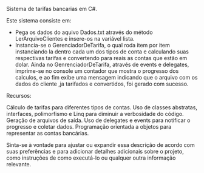 Sistema de tarifas bancarias em C#.

Este sistema consiste em:

* Pega os dados do aquivo Dados.txt através do método LerArquivoClientes e insere-os na variável lista.
* Instancia-se o GerenciadorDeTarifa, o qual roda item por item instanciando la dentro cada um dos
tipos de conta e calculando suas respectivas tarifas e convertendo para reais as contas que estão em dolar.
Ainda no GenrenciadorDeTarifa, através de events e delegates, imprime-se no console um contador que mostra o
progresso dos calculos, e ao fim exibe uma mensagem indicando que o arquivo com os dados do cliente ,ja tarifados e convertidos, foi gerado com sucesso.
 

Recursos:

Cálculo de tarifas para diferentes tipos de contas.
Uso de classes abstratas, interfaces, polimorfismo e Linq para diminuir a verbosidade do código.
Geração de arquivos de saída.
Uso de delegates e events para notificar o progresso e coletar dados.
Programação orientada a objetos para representar as contas bancárias.

Sinta-se à vontade para ajustar ou expandir essa descrição de acordo com suas preferências e para adicionar detalhes adicionais sobre o projeto, como instruções de como executá-lo ou qualquer outra informação relevante.
